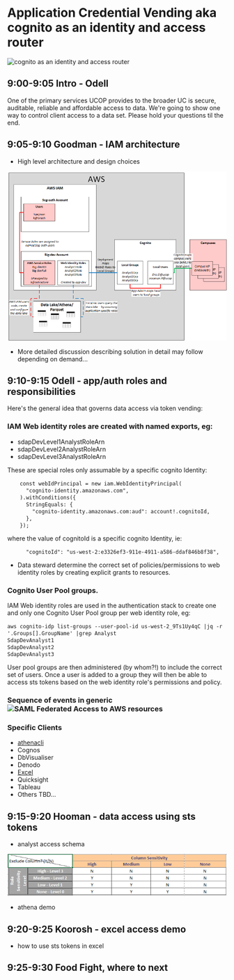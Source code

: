 # Application Credential Vending aka cognito as an identity and access router

![cognito as an identity and access router](https://d2908q01vomqb2.cloudfront.net/1b6453892473a467d07372d45eb05abc2031647a/2017/06/18/CognitoDiagram.png)

## 9:00-9:05 Intro - Odell

One of the primary services UCOP provides to the broader UC is secure,
auditable, reliable and affordable access to data. We're going to show one way
to control client access to a data set. Please hold your questions til the end.

## 9:05-9:10 Goodman - IAM architecture

* High level architecture and design choices

![console vs cognito authn](images/console-vs-cognito-authn.png)

* More detailed discussion describing solution in detail may follow depending on demand...

## 9:10-9:15 Odell - app/auth roles and responsibilities

Here's the general idea that governs data access via token vending:

### IAM Web identity roles are created with named exports, eg:

  * sdapDevLevel1AnalystRoleArn
  * sdapDevLevel2AnalystRoleArn
  * sdapDevLevel3AnalystRoleArn

These are special roles only assumable by a specific cognito Identity:

```
    const webIdPrincipal = new iam.WebIdentityPrincipal(
      "cognito-identity.amazonaws.com",
    ).withConditions({
      StringEquals: {
        "cognito-identity.amazonaws.com:aud": account!.cognitoId,
      },
    });
```

where the value of cognitoId is a specific cognito Identity, ie:

```
      "cognitoId": "us-west-2:e3326ef3-911e-4911-a586-ddaf846b8f38",
```

* Data steward determine the correct set of policies/permissions to web
  identity roles by creating explicit grants to resources.

### Cognito User Pool groups.

IAM Web identity roles are used in the authentication stack to create one and
only one Cognito User Pool group per web identity role, eg:

```
aws cognito-idp list-groups --user-pool-id us-west-2_9Ts1Uy4qC |jq -r '.Groups[].GroupName' |grep Analyst
SdapDevAnalyst1
SdapDevAnalyst2
SdapDevAnalyst3
```

User pool groups are then administered (by whom?!) to include the correct set of users.
Once a user is added to a group they will then be able to access sts tokens
based on the web identity role's permissions and policy.

### Sequence of events in generic ![SAML Federated Access to AWS resources](https://docs.aws.amazon.com/cognito/latest/developerguide/images/amazon-cognito-user-pools-saml-idp-auth-flow.png)

### Specific Clients

* [athenacli](https://github.com/ucopacme/amazon-cognito-cdk-example-for-getting-aws-credentials/blob/dev/docs/athenacli.md)
* Cognos
* DbVisualiser
* Denodo
* [Excel](https://github.com/ucopacme/amazon-cognito-cdk-example-for-getting-aws-credentials/blob/dev/docs/excel.md)
* Quicksight
* Tableau
* Others TBD...

## 9:15-9:20 Hooman - data access using sts tokens

* analyst access schema

![sdap access matrix ](images/analyst-matrix.png)

* athena demo

## 9:20-9:25 Koorosh - excel access demo

* how to use sts tokens in excel

## 9:25-9:30 Food Fight, where to next
